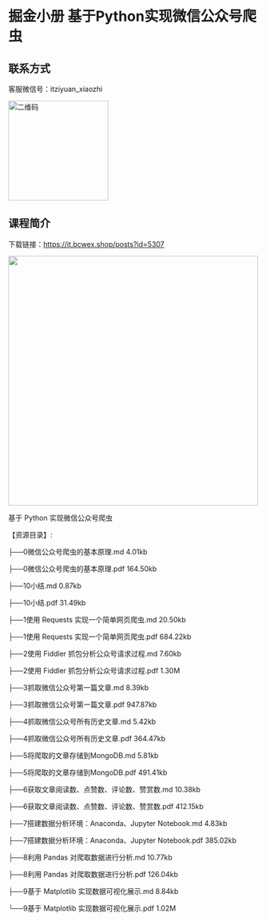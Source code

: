 # 掘金小册 基于Python实现微信公众号爬虫

## 联系方式

客服微信号：itziyuan_xiaozhi

<img src="https://ziyuanyun.oss-cn-guangzhou.aliyuncs.com/common/20240614073449/666b82192834a.jpg" width="200" height="200" alt="二维码">

## 课程简介

下载链接：https://it.bcwex.shop/posts?id=5307

<img src="https://ziyuanyun.oss-cn-guangzhou.aliyuncs.com/yun/20241201161222/674c1a668782c.jpg" width="500" alt="">

  基于 Python 实现微信公众号爬虫



 【资源目录】:

 ├──0微信公众号爬虫的基本原理.md 4.01kb

 ├──0微信公众号爬虫的基本原理.pdf 164.50kb

 ├──10小结.md 0.87kb

 ├──10小结.pdf 31.49kb

 ├──1使用 Requests 实现一个简单网页爬虫.md 20.50kb

 ├──1使用 Requests 实现一个简单网页爬虫.pdf 684.22kb

 ├──2使用 Fiddler 抓包分析公众号请求过程.md 7.60kb

 ├──2使用 Fiddler 抓包分析公众号请求过程.pdf 1.30M

 ├──3抓取微信公众号第一篇文章.md 8.39kb

 ├──3抓取微信公众号第一篇文章.pdf 947.87kb

 ├──4抓取微信公众号所有历史文章.md 5.42kb

 ├──4抓取微信公众号所有历史文章.pdf 364.47kb

 ├──5将爬取的文章存储到MongoDB.md 5.81kb

 ├──5将爬取的文章存储到MongoDB.pdf 491.41kb

 ├──6获取文章阅读数、点赞数、评论数、赞赏数.md 10.38kb

 ├──6获取文章阅读数、点赞数、评论数、赞赏数.pdf 412.15kb

 ├──7搭建数据分析环境：Anaconda、Jupyter Notebook.md 4.83kb

 ├──7搭建数据分析环境：Anaconda、Jupyter Notebook.pdf 385.02kb

 ├──8利用 Pandas 对爬取数据进行分析.md 10.77kb

 ├──8利用 Pandas 对爬取数据进行分析.pdf 126.04kb

 ├──9基于 Matplotlib 实现数据可视化展示.md 8.84kb

 └──9基于 Matplotlib 实现数据可视化展示.pdf 1.02M

  